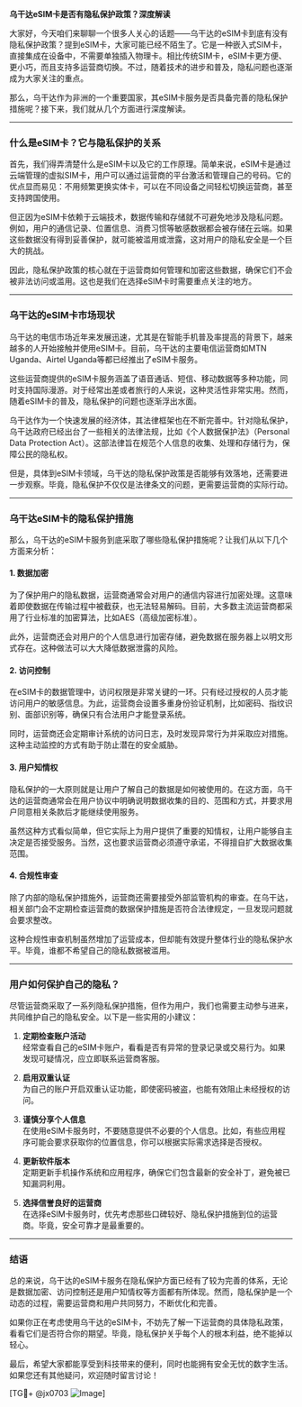 **乌干达eSIM卡是否有隐私保护政策？深度解读**

大家好，今天咱们来聊聊一个很多人关心的话题——乌干达的eSIM卡到底有没有隐私保护政策？提到eSIM卡，大家可能已经不陌生了。它是一种嵌入式SIM卡，直接集成在设备中，不需要单独插入物理卡。相比传统SIM卡，eSIM卡更方便、更小巧，而且支持多运营商切换。不过，随着技术的进步和普及，隐私问题也逐渐成为大家关注的重点。

那么，乌干达作为非洲的一个重要国家，其eSIM卡服务是否具备完善的隐私保护措施呢？接下来，我们就从几个方面进行深度解读。

---

### **什么是eSIM卡？它与隐私保护的关系**

首先，我们得弄清楚什么是eSIM卡以及它的工作原理。简单来说，eSIM卡是通过云端管理的虚拟SIM卡，用户可以通过运营商的平台激活和管理自己的号码。它的优点显而易见：不用频繁更换实体卡，可以在不同设备之间轻松切换运营商，甚至支持跨国使用。

但正因为eSIM卡依赖于云端技术，数据传输和存储就不可避免地涉及隐私问题。例如，用户的通信记录、位置信息、消费习惯等敏感数据都会被存储在云端。如果这些数据没有得到妥善保护，就可能被滥用或泄露，这对用户的隐私安全是一个巨大的挑战。

因此，隐私保护政策的核心就在于运营商如何管理和加密这些数据，确保它们不会被非法访问或滥用。这也是我们在选择eSIM卡时需要重点关注的地方。

---

### **乌干达的eSIM卡市场现状**

乌干达的电信市场近年来发展迅速，尤其是在智能手机普及率提高的背景下，越来越多的人开始接触并使用eSIM卡。目前，乌干达的主要电信运营商如MTN Uganda、Airtel Uganda等都已经推出了eSIM卡服务。

这些运营商提供的eSIM卡服务涵盖了语音通话、短信、移动数据等多种功能，同时支持国际漫游。对于经常出差或者旅行的人来说，这种灵活性非常实用。然而，随着eSIM卡的普及，隐私保护的问题也逐渐浮出水面。

乌干达作为一个快速发展的经济体，其法律框架也在不断完善中。针对隐私保护，乌干达政府已经出台了一些相关的法律法规，比如《个人数据保护法》（Personal Data Protection Act）。这部法律旨在规范个人信息的收集、处理和存储行为，保障公民的隐私权。

但是，具体到eSIM卡领域，乌干达的隐私保护政策是否能够有效落地，还需要进一步观察。毕竟，隐私保护不仅仅是法律条文的问题，更需要运营商的实际行动。

---

### **乌干达eSIM卡的隐私保护措施**

那么，乌干达的eSIM卡服务到底采取了哪些隐私保护措施呢？让我们从以下几个方面来分析：

#### **1. 数据加密**
为了保护用户的隐私数据，运营商通常会对用户的通信内容进行加密处理。这意味着即使数据在传输过程中被截获，也无法轻易解码。目前，大多数主流运营商都采用了行业标准的加密算法，比如AES（高级加密标准）。

此外，运营商还会对用户的个人信息进行加密存储，避免数据在服务器上以明文形式存在。这种做法可以大大降低数据泄露的风险。

#### **2. 访问控制**
在eSIM卡的数据管理中，访问权限是非常关键的一环。只有经过授权的人员才能访问用户的敏感信息。为此，运营商会设置多重身份验证机制，比如密码、指纹识别、面部识别等，确保只有合法用户才能登录系统。

同时，运营商还会定期审计系统的访问日志，及时发现异常行为并采取应对措施。这种主动监控的方式有助于防止潜在的安全威胁。

#### **3. 用户知情权**
隐私保护的一大原则就是让用户了解自己的数据是如何被使用的。在这方面，乌干达的运营商通常会在用户协议中明确说明数据收集的目的、范围和方式，并要求用户同意相关条款后才能继续使用服务。

虽然这种方式看似简单，但它实际上为用户提供了重要的知情权，让用户能够自主决定是否接受服务。当然，这也要求运营商必须遵守承诺，不得擅自扩大数据收集范围。

#### **4. 合规性审查**
除了内部的隐私保护措施外，运营商还需要接受外部监管机构的审查。在乌干达，相关部门会不定期检查运营商的数据保护措施是否符合法律规定，一旦发现问题就会要求整改。

这种合规性审查机制虽然增加了运营成本，但却能有效提升整体行业的隐私保护水平。毕竟，谁都不希望自己的隐私数据被滥用。

---

### **用户如何保护自己的隐私？**

尽管运营商采取了一系列隐私保护措施，但作为用户，我们也需要主动参与进来，共同维护自己的隐私安全。以下是一些实用的小建议：

1. **定期检查账户活动**  
   经常查看自己的eSIM卡账户，看看是否有异常的登录记录或交易行为。如果发现可疑情况，应立即联系运营商客服。

2. **启用双重认证**  
   为自己的账户开启双重认证功能，即使密码被盗，也能有效阻止未经授权的访问。

3. **谨慎分享个人信息**  
   在使用eSIM卡服务时，不要随意提供不必要的个人信息。比如，有些应用程序可能会要求获取你的位置信息，你可以根据实际需求选择是否授权。

4. **更新软件版本**  
   定期更新手机操作系统和应用程序，确保它们包含最新的安全补丁，避免被已知漏洞利用。

5. **选择信誉良好的运营商**  
   在选择eSIM卡服务时，优先考虑那些口碑较好、隐私保护措施到位的运营商。毕竟，安全可靠才是最重要的。

---

### **结语**

总的来说，乌干达的eSIM卡服务在隐私保护方面已经有了较为完善的体系，无论是数据加密、访问控制还是用户知情权等方面都有所体现。然而，隐私保护是一个动态的过程，需要运营商和用户共同努力，不断优化和完善。

如果你正在考虑使用乌干达的eSIM卡，不妨先了解一下运营商的具体隐私政策，看看它们是否符合你的期望。毕竟，隐私保护关乎每个人的根本利益，绝不能掉以轻心。

最后，希望大家都能享受到科技带来的便利，同时也能拥有安全无忧的数字生活。如果您还有其他疑问，欢迎随时留言讨论！

[TG💪+ @jx0703 ![Image](https://github.com/user-attachments/assets/dbca1d08-cadb-493c-b0ec-ad6f7a83f270)]
